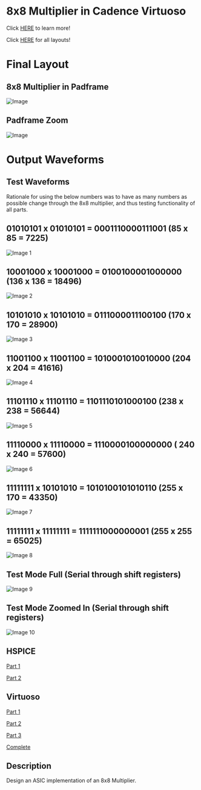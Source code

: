 # 8x8 Multiplier in Cadence Virtuoso

Click [HERE](https://github.com/bowuu/CMOS-VLSI-Design) to learn more!

Click [HERE](https://github.com/bowuu/8x8-Multiplier/tree/master/CadenceAll) for all layouts!

# Final Layout

## 8x8 Multiplier in Padframe
![Image](8x8Multiplier/Images/PadFull.png)

## Padframe Zoom
![Image](8x8Multiplier/Images/Padzoom.png)

# Output Waveforms

## Test Waveforms
Rationale for using the below numbers was to have as many numbers as possible change through the 8x8 multiplier, and thus testing functionality of all parts. 

## 01010101 x 01010101 = 0001110000111001 (85 x 85 = 7225)
![Image 1](Waveforms/01010101x01010101=0001110000111001.png)

## 10001000 x 10001000 = 0100100001000000 (136 x 136 = 18496)
![Image 2](Waveforms/10001000x10001000=0100100001000000.png)

## 10101010 x 10101010 = 0111000011100100 (170 x 170 = 28900)
![Image 3](Waveforms/10101010x10101010=0111000011100100.png)

## 11001100 x 11001100 = 1010001010010000 (204 x 204 = 41616)
![Image 4](Waveforms/11001100x11001100=1010001010010000.png)

## 11101110 x 11101110 = 1101110101000100 (238 x 238 = 56644)
![Image 5](Waveforms/11101110x11101110=1101110101000100.png)

## 11110000 x 11110000 = 1110000100000000 ( 240 x 240 = 57600)
![Image 6](Waveforms/11110000x11110000=1110000100000000.png)

## 11111111 x 10101010 = 1010100101010110 (255 x 170 = 43350)
![Image 7](Waveforms/11111111x10101010=1010100101010110.png)

## 11111111 x 11111111 = 1111111000000001 (255 x 255 = 65025)
![Image 8](Waveforms/11111111x11111111=1111111000000001.png)

## Test Mode Full (Serial through shift registers)
![Image 9](Waveforms/TestModeAll.png)

## Test Mode Zoomed In (Serial through shift registers)
![Image 10](Waveforms/TestModeSmall.png)

## HSPICE

[Part 1](https://github.com/bowuu/8x8-Multiplier/tree/master/HSPICE%20Part%201)

[Part 2](https://github.com/bowuu/8x8-Multiplier/tree/master/HSPICE%20Part%202)

## Virtuoso

[Part 1](https://github.com/bowuu/8x8-Multiplier/tree/master/Cadence%20Part%201)

[Part 2](https://github.com/bowuu/8x8-Multiplier/tree/master/Cadence%20Part%202)

[Part 3](https://github.com/bowuu/8x8-Multiplier/tree/master/Cadence%20Part%203)

[Complete](https://github.com/bowuu/8x8-Multiplier/tree/master/8x8%20Multiplier)

## Description

Design an ASIC implementation of an 8x8 Multiplier. 
